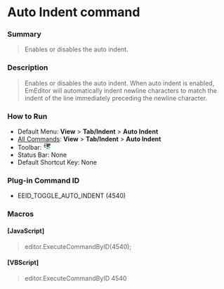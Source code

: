 # Auto Indent command

### Summary

> Enables or disables the auto indent.

### Description

> Enables or disables the auto indent. When auto indent is enabled, EmEditor will automatically indent newline characters to match the indent of the line immediately preceding the newline character.

### How to Run

- Default Menu: **View** \> **Tab/Indent** \> **Auto Indent**
- [All Commands](../tools/all_commands): **View** \> **Tab/Indent** \> **Auto Indent**
- Toolbar:
![](../../images/auto_indent24x16.gif)
- Status Bar: None
- Default Shortcut Key: None

### Plug-in Command ID

- EEID\_TOGGLE\_AUTO\_INDENT (4540)

### Macros

#### \[JavaScript\]

> editor.ExecuteCommandByID(4540);

#### \[VBScript\]

> editor.ExecuteCommandByID 4540
